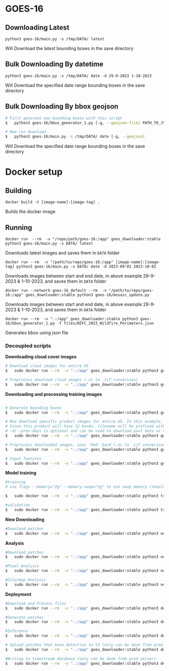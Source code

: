 # GOES-16

## Downloading Latest

```
python3 goes-16/main.py -s /tmp/DATA/ latest
```

Will Download the latest bounding boxes in the save directory


## Bulk Downloading By datetime

```
python3 goes-16/main.py -s /tmp/DATA/ date -d 29-9-2023 1-10-2023
```
Will Download the specified date range bounding boxes in the save directory

## Bulk Downloading By bbox geojson

```bash
# First generate new bounding boxes with this script
$   python3 goes-16/bbox_generator_1.py [-g, --geojson-file] PATH_TO_JSON_FILE

# Now run download
$   python3 goes-16/main.py -s /tmp/DATA/ date [-g, --geojson]
```
Will Download the specified date range bounding boxes in the save directory

# Docker setup
## Building
```
docker build -t [image-name]:[image-tag] .
```
Builds the docker image

## Running
```
docker run  --rm  -v "/repo/path/goes-16:/app" goes_downloader:stable python3 goes-16/main.py -s DATA/ latest
```
Downloads latest images and saves them in `DATA` folder

```
docker run --rm  -v "/path/to/repo/goes-16:/app" [image-name]:[image-tag] python3 goes-16/main.py -s DATA/ date -d 2023-09-01 2023-10-02
```
Downloads images between start and end date, in above example 29-9-2023 & 1-10-2023, and saves them in `DATA` folder


```
docker run --network goes-16_default --rm  -v "/path/to/repo/goes-16:/app" goes_downloader:stable python3 goes-16/mosaic_update.py
```
Downloads images between start and end date, in above example 29-9-2023 & 1-10-2023, and saves them in `DATA` folder

```
docker run --rm  -v ".:/app" goes_downloader:stable python3 goes-16/bbox_generator_1.py -f files/NIFC_2023_Wildfire_Perimeters.json
```
Generates bbox using json file

### Decoupled scripts
**Downloading cloud cover images**
```bash
# Download cloud images for entire US
$   sudo docker run --rm  -v ".:/app" goes_downloader:stable python3 goes-16/DOWNLOAD_dated_bbox.py -s /app/DATA/ -p ABI-L2-ACMC

# Preprocess download cloud images (.nc to .tif conversion)
$   sudo docker run --rm  -v ".:/app" goes_downloader:stable python3 goes-16/PREPROCESS_images_bbox.py -s /app/DATA/ -p ABI-L2-ACMC -b ACM
```

**Downloading and processing training images**
```bash

# Generate bounding boxes
$   sudo docker run --rm  -v ".:/app" goes_downloader:stable python3 goes-16/new_bbox.py -f files/NIFC_2023_Wildfire_Perimeters.json

# Now download specific product images for entire US. In this example, we are taking ABI-L1b-RadC product
# Since this product will have 12 bands, filename will be prefixed with channel numbers, such as C04 or C12 etc.
# -d/--prev-days is optional and can be used to download past data as well
$   sudo docker run --rm  -v ".:/app" goes_downloader:stable python3 goes-16/DOWNLOAD_dated_bbox.py -s /app/DATA/ -p ABI-L1b-RadC -d 15 -b 7,12,13,14,15

# Preprocess downloaded images, uses 'Rad' band (.nc to .tif conversion & cropping)
$   sudo docker run --rm  -v ".:/app" goes_downloader:stable python3 goes-16/PREPROCESS_images_bbox.py -s /app/DATA/ -p ABI-L1b-RadC -b Rad -f radiance

# Input features
$   sudo docker run --rm  -v ".:/app" goes_downloader:stable python3 goes-16/input_features.py -d /app/DATA -p 15 -w 32
```

**Model training**
```bash
#training
# use flags --memory="2g" --memory-swap="5g" to use swap memory (should be present in system)

$	sudo docker run --rm  -v ".:/app" goes_downloader:stable python3 training/train.py -d DATA -r 0.8 -e 50 -t 0.4 -m R2AttU

#validation
$	sudo docker run --rm  -v ".:/app" goes_downloader:stable python3 training/val.py -d DATA/ -m training/models/R2AttU/model5_0.19709928333759308.pth
```


**New Downloading**
```bash
#Download patches
$   sudo docker run --rm  -v ".:/app" goes_downloader:stable python3 new_goes/download.py -s DATA -j files/Filtered_WFIGS_Interagency_Perimeters.json -p ABI-L1b-RadC
```

**Analysis**
```bash
#Download patches
$   sudo docker run --rm  -v ".:/app" goes_downloader:stable python3 new_goes/download_analytics.py

#Pixel Analysis
$   sudo docker run --rm  -v ".:/app" goes_downloader:stable python3 new_goes/pixel_analysis.py

#Colormap Analysis
$   sudo docker run --rm  -v ".:/app" goes_downloader:stable python3 new_goes/colormap_analysis.py
```

**Deployment**
```bash
#Download and Process files
$   sudo docker run --rm  -v ".:/app" goes_downloader:stable python3 deployment/download.py

#Generate patches
$   sudo docker run --rm  -v ".:/app" goes_downloader:stable python3 deployment/node.py

#Inference
$   sudo docker run --rm  -v ".:/app" goes_downloader:stable python3 deployment/infer.py

# Upload patches that have detection to S3 (only can be done from prod server)
$   sudo docker run --rm  -v ".:/app" goes_downloader:stable python3 deployment/upload_patches.py

#Writing to timestream database (only can be done from prod server)
$   sudo docker run --rm  -v ".:/app" goes_downloader:stable python3 deployment/timestream_writer.py
```